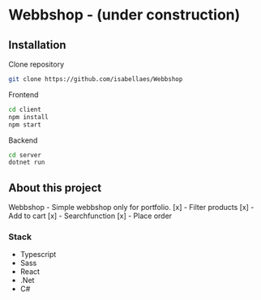 # Webbshop - (under construction)

## Installation

Clone repository

```sh
git clone https://github.com/isabellaes/Webbshop
```

Frontend

```sh
cd client
npm install
npm start
```

Backend

```sh
cd server
dotnet run
```

## About this project

Webbshop - Simple webbshop only for portfolio.
[x] - Filter products
[x] - Add to cart
[x] - Searchfunction
[x] - Place order

### Stack

- Typescript
- Sass
- React
- .Net
- C#
